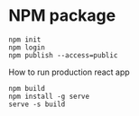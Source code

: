 # NPM package

```shell
npm init
npm login
npm publish --access=public
```

How to run production react app

```shell
npm build
npm install -g serve
serve -s build
```
